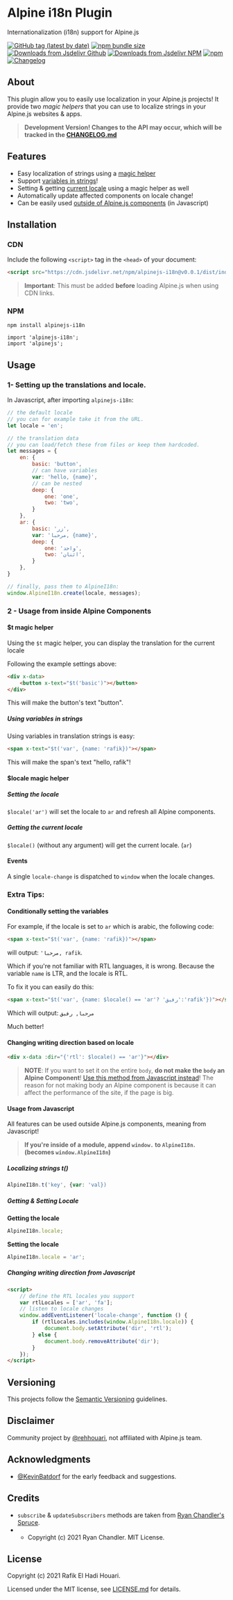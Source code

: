 # Alpine i18n Plugin

Internationalization (i18n) support for Alpine.js

[![GitHub tag (latest by date)](https://img.shields.io/github/v/tag/rehhouari/alpinejs-i18nlabel=version&sort=semver)](https://github.com/rehhouari/alpinejs-i18n/tree/0.0.1)
[![npm bundle size](https://img.shields.io/bundlephobia/minzip/alpinejs-i18n)](https://bundlephobia.com/result?p=alpinejs-i18n@0.0.1)
[![Downloads from Jsdelivr Github](https://img.shields.io/jsdelivr/gh/hm/rehhouari/alpinejs-i18nlogo=github&logoColor=)](https://www.jsdelivr.com/package/gh/rehhouari/alpinejs-i18n)
[![Downloads from Jsdelivr NPM](https://img.shields.io/jsdelivr/npm/hm/alpinejs-i18n&logo=npm)](https://www.jsdelivr.com/package/npm/alpinejs-i18n)
[![npm](https://img.shields.io/npm/dm/alpinejs-i18n&label=npm&logo=npm&logoColor=37C8AB)](https://npmjs.com/package/alpinejs-i18n)
[![Changelog](https://img.shields.io/badge/change-log-log)](/CHANGELOG.md)

## About

This plugin allow you to easily use localization in your Alpine.js projects!
It provide two _magic helpers_ that you can use to localize strings in your Alpine.js websites & apps.

> **Development Version! Changes to the API may occur, which will be tracked in the [CHANGELOG.md](/CHANGELOG.md)**

## Features

-   Easy localization of strings using a [magic helper](#t-magic-helper)
-   Support [variables in strings](#using-variables-in-strings)!
-   Setting & getting [current locale](#locale-magic-helper) using a magic helper as well
-   Automatically update affected components on locale change!
-   Can be easily used [outside of Alpine.js components](#usage-from-javascript) (in Javascript)

## Installation

### CDN

Include the following `<script>` tag in the `<head>` of your document:

```html
<script src="https://cdn.jsdelivr.net/npm/alpinejs-i18n@v0.0.1/dist/index.umd.js"></script>
```

> **Important**: This must be added **before** loading Alpine.js when using CDN links.

### NPM

```
npm install alpinejs-i18n
```

```
import 'alpinejs-i18n';
import 'alpinejs';
```

## Usage

### 1- Setting up the translations and locale.

In Javascript, after importing `alpinejs-i18n`:

```js
// the default locale
// you can for example take it from the URL.
let locale = 'en';

// the translation data
// you can load/fetch these from files or keep them hardcoded.
let messages = {
	en: {
		basic: 'button',
		// can have variables
		var: 'hello, {name}',
		// can be nested
		deep: {
			one: 'one',
			two: 'two',
		}
	},
	ar: {
		basic: 'زر',
		var: 'مرحبا, {name}',
		deep: {
			one: 'واحد',
			two: 'اثنان',
		}
	},
}

// finally, pass them to AlpineI18n:
window.AlpineI18n.create(locale, messages);
```

### 2 - Usage from inside Alpine Components

#### $t magic helper

Using the `$t` magic helper, you can display the translation for the current locale

Following the example settings above:

```html
<div x-data>
	<button x-text="$t('basic')"></button>
</div>
```

This will make the button's text "button".

##### Using variables in strings

Using variables in translation strings is easy:

```html
<span x-text="$t('var', {name: 'rafik})"></span>
```

This will make the span's text "hello, rafik"!

#### $locale magic helper

##### Setting the locale

`$locale('ar')` will set the locale to `ar` and refresh all Alpine components.

##### Getting the current locale

`$locale()` (without any argument) will get the current locale. (`ar`)

#### Events

A single `locale-change` is dispatched to `window` when the locale changes.

### Extra Tips:

#### Conditionally setting the variables

For example, if the locale is set to `ar` which is arabic, the following code:

```html
<span x-text="$t('var', {name: 'rafik})"></span>
```

will output: `'مرحبا, rafik`.

Which if you're not familiar with RTL languages, it is wrong. Because the variable `name` is LTR, and the locale is RTL.

To fix it you can easily do this:

```html
<span x-text="$t('var', {name: $locale() == 'ar'? 'رفيق':'rafik'})"></span>
```

Which will output: `مرحبا, رفيق`

Much better!

#### Changing writing direction based on locale

```html
<div x-data :dir="{'rtl': $locale() == 'ar'}"></div>
```

> **NOTE**: If you want to set it on the entire `body`, **do not make the `body` an Alpine Component**!
> [Use this method from Javascript instead](#Changing-writing-direction-from-Javascript)!
> The reason for not making body an Alpine component is because it can affect the performance of the site, if the page is big.

#### Usage from Javascript

All features can be used outside Alpine.js components, meaning from Javascript!

> **If you're inside of a module, append `window.` to `AlpineI18n`. (becomes `window.AlpineI18n`)**

##### Localizing strings t()

```js
AlpineI18n.t('key', {var: 'val})
```

##### Getting & Setting Locale

**Getting the locale**

```js
AlpineI18n.locale;
```

**Setting the locale**

```js
AlpineI18n.locale = 'ar';
```

##### Changing writing direction from Javascript

```html
<script>
	// define the RTL locales you support
	var rtlLocales = ['ar', 'fa'];
	// listen to locale changes
	window.addEventListener('locale-change', function () {
		if (rtlLocales.includes(window.AlpineI18n.locale)) {
			document.body.setAttribute('dir', 'rtl');
		} else {
			document.body.removeAttribute('dir');
		}
	});
</script>
```

## Versioning

This projects follow the [Semantic Versioning](https://semver.org/) guidelines.

## Disclaimer

Community project by [@rehhouari](https://github.com/rehhouari), not affiliated with Alpine.js team.

## Acknowledgments

-   [@KevinBatdorf](https://twitter.com/KevinBatdorf) for the early feedback and suggestions.

## Credits

-   `subscribe` & `updateSubscribers` methods are taken from [Ryan Chandler's](https://github.com/ryangjchandler) [Spruce](https://github.com/ryangjchandler/spruce).
-   -   Copyright (c) 2021 Ryan Chandler. MIT License.

## License

Copyright (c) 2021 Rafik El Hadi Houari.

Licensed under the MIT license, see [LICENSE.md](LICENSE.md) for details.
